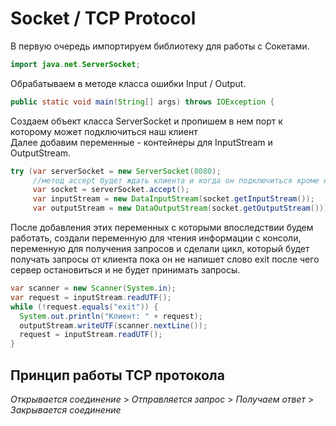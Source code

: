 # Socket / TCP Protocol
В первую очередь импортируем библиотеку для работы с Сокетами.
```java
import java.net.ServerSocket;
```
Обрабатываем в методе класса ошибки Input / Output.
```java
public static void main(String[] args) throws IOException {
```
Создаем объект класса ServerSocket и пропишем в нем порт к которому может подключиться наш клиент <br>
Далее добавим переменные - контейнеры для InputStream и OutputStream.
```java
try (var serverSocket = new ServerSocket(8080);
     //метод accept будет ждать клиента и когда он подключиться кроме него никто этого сделать не сможет
     var socket = serverSocket.accept();
     var inputStream = new DataInputStream(socket.getInputStream());
     var outputStream = new DataOutputStream(socket.getOutputStream())) {
```
После добавления этих переменных с которыми впоследствии будем работать, создали переменную для чтения информации с консоли, переменную для получения запросов и сделали цикл, который будет получать запросы от клиента пока он не напишет слово exit после чего сервер остановиться и не будет принимать запросы.
```java
var scanner = new Scanner(System.in);
var request = inputStream.readUTF();
while (!request.equals("exit")) {
  System.out.println("Клиент: " + request);
  outputStream.writeUTF(scanner.nextLine());
  request = inputStream.readUTF();
}
```
## Принцип работы TCP протокола
*Открывается соединение* > *Отправляется запрос* > *Получаем ответ* > *Закрывается соединение*
